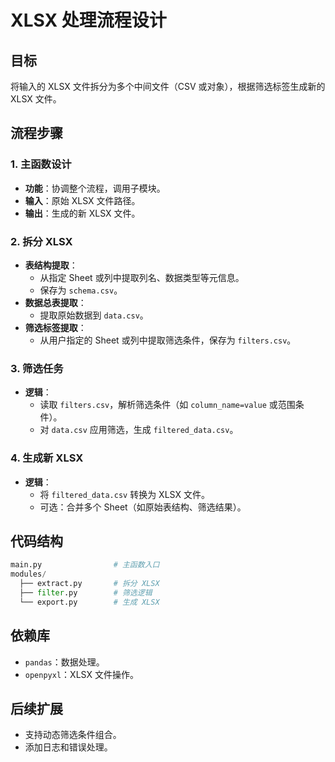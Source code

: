 # XLSX 处理流程设计

## 目标
将输入的 XLSX 文件拆分为多个中间文件（CSV 或对象），根据筛选标签生成新的 XLSX 文件。

## 流程步骤

### 1. 主函数设计
- **功能**：协调整个流程，调用子模块。
- **输入**：原始 XLSX 文件路径。
- **输出**：生成的新 XLSX 文件。

### 2. 拆分 XLSX
- **表结构提取**：
  - 从指定 Sheet 或列中提取列名、数据类型等元信息。
  - 保存为 `schema.csv`。
- **数据总表提取**：
  - 提取原始数据到 `data.csv`。
- **筛选标签提取**：
  - 从用户指定的 Sheet 或列中提取筛选条件，保存为 `filters.csv`。

### 3. 筛选任务
- **逻辑**：
  - 读取 `filters.csv`，解析筛选条件（如 `column_name=value` 或范围条件）。
  - 对 `data.csv` 应用筛选，生成 `filtered_data.csv`。

### 4. 生成新 XLSX
- **逻辑**：
  - 将 `filtered_data.csv` 转换为 XLSX 文件。
  - 可选：合并多个 Sheet（如原始表结构、筛选结果）。

## 代码结构
```python
main.py                # 主函数入口
modules/
  ├── extract.py       # 拆分 XLSX
  ├── filter.py        # 筛选逻辑
  └── export.py        # 生成 XLSX
```

## 依赖库
- `pandas`：数据处理。
- `openpyxl`：XLSX 文件操作。

## 后续扩展
- 支持动态筛选条件组合。
- 添加日志和错误处理。